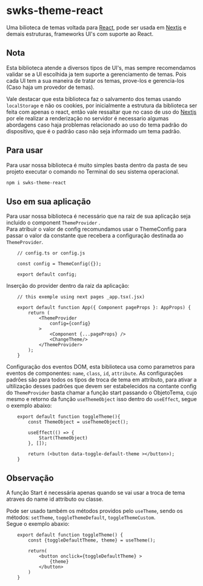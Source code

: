 # swks-theme-react

Uma bilioteca de temas voltada para [React](https://www.npmjs.com/package/react), pode ser usada em [Nextjs](https://nextjs.org/) e demais estruturas, frameworks UI's com suporte ao React.

## Nota

Esta biblioteca atende a diversos tipos de UI's, mas sempre recomendamos validar se a UI escolhida ja tem suporte a gerenciamento de temas.
Pois cada UI tem a sua maneira de tratar os temas, prove-los e gerencia-los (Caso haja um provedor de temas).

Vale destacar que esta biblioteca faz o salvamento dos temas usando `localStorage` e não os cookies, por inicialmente a estrutura da biblioteca ser feita com apenas o react, então vale ressaltar que no caso de uso do [Nextjs](https://nextjs.org) por ele realizar a renderização no servidor é necessario algumas abordagens caso haja problemas relacionado ao uso do tema padrão do dispositivo, que é o padrão caso não seja informado um tema padrão.

## Para usar

Para usar nossa biblioteca é muito simples basta dentro da pasta de seu projeto executar o comando no Terminal do seu sistema operacional.
```bash
npm i swks-theme-react
```

## Uso em sua aplicação

Para usar nossa biblioteca é necessário que na raiz de sua aplicação seja incluido o component `ThemeProvider` . <br>
Para atribuir o valor de config recomundamos usar o ThemeConfig para passar o valor da constante que recebera a configuração destinada ao `ThemeProvider`.<br>


```TS
    // config.ts or config.js

    const config = ThemeConfig({});
    
    export default config;
```

Inserção do provider dentro da raiz da aplicação: 

```TSX
    // this exemple using next pages _app.tsx(.jsx)

    export default function App({ Component pageProps }: AppProps) {
        return (
            <ThemeProvider
                config={config}
            >
                <Component {...pageProps} />
                <ChangeTheme/>
            </ThemeProvider>
        );
    }
```

Configuração dos eventos DOM, esta biblioteca usa como parametros para eventos de componentes: `name`, `class`, `id`, `attribute`.
As configurações padrões são para todos os tipos de troca de tema em attributo, para ativar a ultilização desses padrões que devem ser estabelecidos na contante config do `ThemeProvider` basta chamar a função start passando o ObjetoTema, cujo mesmo e retorno da função `useThemeObject` isso dentro do `useEffect`, segue o exemplo abaixo:

```TSX
    export default function toggleTheme(){
        const ThemeObject = useThemeObject();

        useEffect(() => {
            Start(ThemeObject)
        }, []);

        return (<button data-toggle-default-theme ></button>);
    }
```
## Observação
A função Start é necessária apenas quando se vai usar a troca de tema atraves do name id attributo ou classe.

Pode ser usado também os métodos providos pelo `useTheme`, sendo os métodos: `setTheme`, `toggleThemeDefault`, `toggleThemeCustom`.<br>
Segue o exemplo abaxio:
```TSX
    export default function toggleTheme() {
        const {toggleDefaultTheme, theme} = useTheme();

        return(
            <button onclick={toggleDefaultTheme} >
                {theme}
            </button>
        )
    }
```